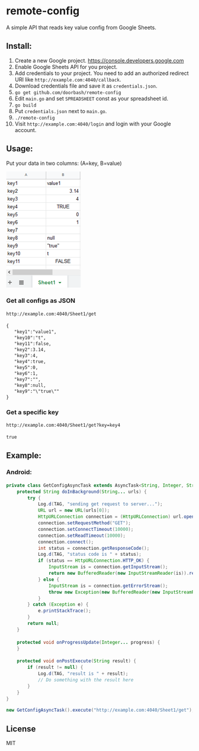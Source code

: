 # remote-config
A simple API that reads key value config from Google Sheets.

## Install:

1. Create a new Google project. https://console.developers.google.com
2. Enable Google Sheets API for you project.
3. Add credentials to your project.
    You need to add an authorized redirect URI like `http://example.com:4040/callback`.
4. Download credentials file and save it as `credentials.json`.
5. `go get github.com/doorbash/remote-config`
6. Edit `main.go` and set `SPREADSHEET` const as your spreadsheet id.
7. `go build`
8. Put `credentials.json` next to `main.go`.
9. `./remote-config`
10. Visit `http://example.com:4040/login` and login with your Google account.

## Usage:

Put your data in two columns: (A=key, B=value)

<img src="https://github.com/doorbash/remote-config/blob/master/screenshot.png?raw=true" />

### Get all configs as JSON

```
http://example.com:4040/Sheet1/get

{
   "key1":"value1",
   "key10":"t",
   "key11":false,
   "key2":3.14,
   "key3":4,
   "key4":true,
   "key5":0,
   "key6":1,
   "key7":"",
   "key8":null,
   "key9":"\"true\""
}
```

### Get a specific key

```
http://example.com:4040/Sheet1/get?key=key4
    
true
```

## Example:

### Android:

```java
private class GetConfigAsyncTask extends AsyncTask<String, Integer, String> {
    protected String doInBackground(String... urls) {
        try {
            Log.d(TAG, "sending get request to server...");
            URL url = new URL(urls[0]);
            HttpURLConnection connection = (HttpURLConnection) url.openConnection();
            connection.setRequestMethod("GET");
            connection.setConnectTimeout(10000);
            connection.setReadTimeout(10000);
            connection.connect();
            int status = connection.getResponseCode();
            Log.d(TAG, "status code is " + status);
            if (status == HttpURLConnection.HTTP_OK) {
                InputStream is = connection.getInputStream();
                return new BufferedReader(new InputStreamReader(is)).readLine();
            } else {
                InputStream is = connection.getErrorStream();
                throw new Exception(new BufferedReader(new InputStreamReader(is)).readLine());
            }
        } catch (Exception e) {
            e.printStackTrace();
        }
        return null;
    }

    protected void onProgressUpdate(Integer... progress) {
    }

    protected void onPostExecute(String result) {
        if (result != null) {
            Log.d(TAG, "result is " + result);
            // Do something with the result here
        }
    }
}
```

```java
new GetConfigAsyncTask().execute("http://example.com:4040/Sheet1/get");
```

## License

MIT